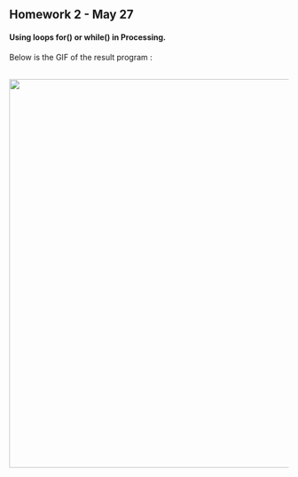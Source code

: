 ## Homework 2 - May 27

#### Using loops for() or while() in Processing.

Below is the GIF of the result program :

&nbsp;&nbsp;&nbsp;&nbsp;&nbsp;&nbsp;&nbsp;&nbsp;<img src="https://github.com/ronit-singh/Intro_to_IM/blob/main/May%2027/starfield.gif" width="700">
